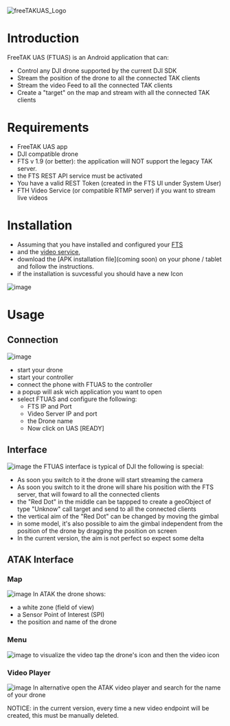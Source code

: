 ![freeTAKUAS_Logo](https://user-images.githubusercontent.com/60719165/124395705-edc52180-dcdb-11eb-879b-725d486eaa43.png)

# Introduction
FreeTAK UAS (FTUAS) is an Android application that can:

* Control any DJI drone supported by the current DJI SDK
* Stream the position of the drone to all the connected TAK clients
* Stream the video Feed to all the connected TAK clients
* Create a "target" on the map and stream with all the connected TAK clients

# Requirements

* FreeTAK UAS app
* DJI compatible drone
* FTS v 1.9 (or better): the application will NOT support the legacy TAK server.
* the FTS REST API service must be activated
* You have a valid REST Token (created in the FTS UI under System User) 
* FTH Video Service (or compatible RTMP server) if you want to stream live videos

# Installation

* Assuming that you have installed and configured your [FTS](https://freetakteam.github.io/FreeTAKServer-User-Docs/Installation/PyPi/Linux/Install.html) 
* and the  [video service](https://github.com/FreeTAKTeam/FreeTAKHub/blob/main/README.md), 
* download the [APK installation file](coming soon) on your phone / tablet and follow the instructions.
* if the installation is suvcessful you should have a new Icon

![image](https://user-images.githubusercontent.com/60719165/124396013-9d4ec380-dcdd-11eb-8cf9-bf1deaa7adc0.png)


# Usage

## Connection
![image](https://user-images.githubusercontent.com/60719165/124395573-3e884a80-dcdb-11eb-8a89-9f6b4a8df202.png)

* start your drone
* start your controller
* connect the phone with FTUAS to the controller
* a popup will ask wich application you want to open
* select FTUAS and configure the following:
  * FTS IP and Port
  * Video Server IP and port
  * the Drone name
  * Now click on UAS [READY]

## Interface
![image](https://user-images.githubusercontent.com/60719165/124395601-64155400-dcdb-11eb-8142-67e14c08d712.png)
the FTUAS interface is typical of DJI the following is special:

* As soon you switch to it  the drone will start streaming the camera
* As soon you switch to it the drone will share his position with the FTS server, that will foward to all the connected clients
* the "Red Dot" in the middle can be tappped to create a geoObject of type "Unknow" call target and send to all the connected clients 
* the vertical aim of the "Red Dot" can be changed by moving the gimbal
* in some model, it's also possible to aim the gimbal independent from the position of the drone by dragging the position on screen
* In the current version, the aim is not perfect so expect some delta

## ATAK Interface
### Map
![image](https://user-images.githubusercontent.com/60719165/124395620-77c0ba80-dcdb-11eb-88dd-f3eac3468962.png)
In ATAK the drone shows:

* a white zone (field of view)
* a Sensor Point of Interest (SPI)
* the position and name of the drone

### Menu
![image](https://user-images.githubusercontent.com/60719165/124395651-9fb01e00-dcdb-11eb-892f-20e3eb8a3484.png)
to visualize the video tap the drone's icon and then the video icon

### Video Player
![image](https://user-images.githubusercontent.com/60719165/124395672-be161980-dcdb-11eb-9aea-162bd605080e.png)
In alternative open the ATAK video player and search for the name of your drone

NOTICE: in the current version, every time a new video endpoint will be created, this must be manually deleted. 


